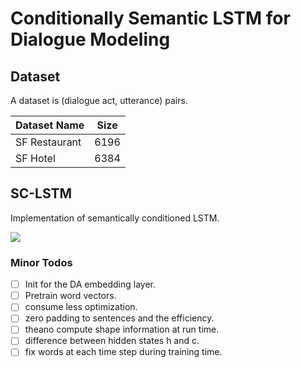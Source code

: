 # Conditionally Semantic LSTM for Dialogue Modeling

## Dataset

A dataset is (dialogue act, utterance) pairs.

| Dataset Name  | Size      | 
| ------------- |:---------:|
| SF Restaurant | 6196      |
| SF Hotel      | 6384      |



## SC-LSTM

Implementation of semantically conditioned LSTM.

![](https://www.dropbox.com/s/fozxom37fizhg4e/Screenshot%202016-08-09%2010.34.00.png?dl=1)
### Minor Todos

- [ ] Init for the DA embedding layer.
- [ ] Pretrain word vectors.
- [ ] consume less optimization.
- [ ] zero padding to sentences and the efficiency.
- [ ] theano compute shape information at run time.
- [ ] difference between hidden states h and c.
- [ ] fix words at each time step during training time.